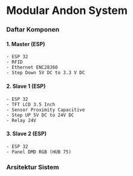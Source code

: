 # Modular Andon System

### Daftar Komponen

#### 1. Master (ESP)
    - ESP 32
    - RFID
    - Ethernet ENC28J60
    - Step Down 5V DC to 3.3 V DC

#### 2. Slave 1 (ESP)
    - ESP 32
    - TFT LCD 3.5 Inch
    - Sensor Proximity Capacitive
    - Step UP 5V DC to 24V DC
    - Relay 24V

#### 3. Slave 2 (ESP)
    - ESP 32
    - Panel DMD RGB (HUB 75)

### Arsitektur Sistem

